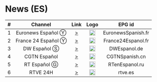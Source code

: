 <h1>News (ES)</h1>

| #   | Channel        | Link  | Logo | EPG id |
|:---:|:--------------:|:-----:|:----:|:------:|
| 1   | Euronews Español Ⓨ | [>](https://www.youtube.com/euronewses/live) | <img height="20" src="https://upload.wikimedia.org/wikipedia/commons/thumb/9/9c/Euronews_2022.svg/640px-Euronews_2022.svg.png"/> | EuronewsSpanish.fr |
| 2   | France 24 Español Ⓨ | [>](https://www.youtube.com/c/FRANCE24Espanol/live) | <img height="20" src="https://i.imgur.com/61MSiq9.png"/> | France24Espanol.fr |
| 3   | DW Español Ⓢ  | [>](https://dwstream3-lh.akamaihd.net/i/dwstream3_live@124409/master.m3u8) | <img height="20" src="https://i.imgur.com/A1xzjOI.png"/> | DWEspanol.de |
| 4   | CGTN Español    | [>](https://news.cgtn.com/resource/live/espanol/cgtn-e.m3u8) | <img height="20" src="https://i.imgur.com/fMsJYzl.png"/> | CGTNSpanish.cn |
| 5   | RT Español Ⓖ  | [>](https://rt-esp.rttv.com/dvr/rtesp/playlist.m3u8) | <img height="20" src="https://upload.wikimedia.org/wikipedia/commons/thumb/a/a0/Russia-today-logo.svg/512px-Russia-today-logo.svg.png"/> | RTenEspanol.ru |
| 6   | RTVE 24H | [>](https://ztnr.rtve.es/ztnr/1694255.m3u8) | <img height="20" src="https://i.imgur.com/WTDKOoM.png"/> | rtve.es |
